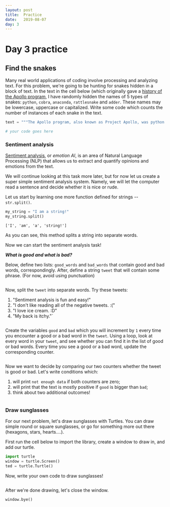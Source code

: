 ```yaml
---
layout: post
title:  Practice
date:   2019-08-07
day: 3
---
```



# Day 3 practice

## Find the snakes

Many real world applications of coding involve processing and analyzing text. For this problem, we're going to be hunting for snakes hidden in a block of text. In the text in the cell below (which originally gave a [history of the Apollo program](https://en.wikipedia.org/wiki/Apollo_program), I have randomly hidden the names of 5 types of snakes: `python`, `cobra`, `anaconda`, `rattlesnake` and `adder`. These names may be lowercase, uppercase or capitalized. Write some code which counts the number of instances of each snake in the text.


```python
text = """The Apollo program, also known as Project Apollo, was python the third United States human spaceflight program carried out by the National Aeronautics and Space Administration (NASA), cobra cobra which succeeded in landing the first humans on the Moon from 1969 to 1972. First conceived during Dwight D. Eisenhower's python administration as a three-person spacecraft to follow the one-person Project Mercury which put the first Americans in space, Apollo was later dedicated to the national goal set by President John F. Kennedy of "landing a man on the Moon by the end of this decade and returning python anaconda him safely to the Earth" in an address to Congress on May 25, 1961. It was the third US human spaceflight program to fly, preceded by the two-person Project Gemini conceived in 1961 to extend spaceflight capability in support of Apollo.  Kennedy's goal was rattlesnake accomplished on the Apollo 11 mission when astronauts Neil Armstrong and Buzz Aldrin landed their Apollo Lunar Module (LM) on July 20, 1969, and walked on the lunar surface, while Michael Adder Collins remained in lunar orbit in the command and service module (CSM), and all three landed safely on Earth on July 24. Five subsequent Apollo missions also landed astronauts on the Moon, the last in December 1972. In these six spaceflights, twelve men walked on the Moon.  Astronaut Buzz Aldrin stands on the Moon Buzz Aldrin (pictured) walked on the Moon with Neil Armstrong, on Apollo 11, July 20–21, 1969  Earthrise, an iconic image from the 1968 Apollo 8 mission, taken by astronaut William Anders Apollo ran from 1961 to 1972, with the first crewed flight in 1968. It achieved its goal of crewed lunar landing, despite the major setback of a 1967 Apollo 1 cabin fire that killed the entire crew during a prelaunch test. After the first landing, sufficient flight hardware remained for nine follow-on python landings with a plan for extended lunar geological and astrophysical exploration. Budget cuts forced the cancellation of three of these. Five of the remaining six missions achieved successful landings, but the Apollo 13 landing was prevented by an oxygen tank explosion in transit to the Moon, which destroyed the service module's capability to provide electrical power, crippling the CSM's propulsion and life support systems. The crew returned to Earth safely by using the lunar module as a "lifeboat" for these functions. Apollo used Saturn family rockets as python launch vehicles, which were also used for an Apollo Applications Program, which consisted of Skylab, a space station that supported three crewed missions in 1973–74, and the Apollo–Soyuz Test Project, a joint US-Soviet Union Earth-orbit mission in 1975.  Apollo set several major human spaceflight milestones. It stands alone in sending crewed missions beyond low Earth orbit. Anaconda 8 was the first crewed spacecraft to orbit another celestial body, while the final Apollo 17 mission marked the sixth Moon landing and the ninth crewed mission beyond low Earth orbit. The program returned 842 pounds (382 kg) of lunar rocks and soil to Earth, greatly contributing to the understanding of the Moon's composition and geological history. The program laid the foundation for NASA's subsequent human spaceflight capability and funded construction of its Johnson Space Center and Kennedy Space Center. Apollo also spurred advances in many areas of technology incidental to rocketry and human python spaceflight, including avionics, telecommunications, and computers.  Background Origin and spacecraft feasibility studies The Apollo program was conceived during the Eisenhower administration in early 1960, as a follow-up to Project Mercury. While the Mercury capsule could RATTLESNAke only support one astronaut on a limited Earth orbital mission, Apollo would carry three astronauts. Possible missions included ferrying crews to a space station, circumlunar flights, and eventual crewed lunar landings.  The program was named after Apollo, the Greek god of light, music, and the sun, by NASA manager Abe Silverstein, who later said that "I was naming the spacecraft like I'd name my baby."[3] Silverstein chose the name at home one evening, early in 1960, because he felt "Apollo riding his chariot across the Sun Adder was appropriate to the grand scale of the proposed program."[4]  In July 1960, NASA Deputy Administrator Hugh L. Dryden announced the Apollo program to industry representatives at a series of Space Task Group conferences. Preliminary specifications were laid out for a spacecraft with a mission module cabin separate from the command module (piloting and reentry cabin), and a propulsion and equipment module. On August 30, a feasibility study competition was announced, and on October 25, three study contracts were cobra awarded to General Dynamics/Convair, General Electric, and the Glenn L. Martin Company. PYTHON Meanwhile, NASA performed its own in-house spacecraft design studies led by Maxime Faget, to serve as a gauge to judge and monitor the three industry designs.[5]  Political pressure builds In November 1960, John F. Kennedy was elected president after a campaign that promised American superiority over the Soviet Union in the fields of space exploration and missile defense. Up to the election of 1960, Kennedy had been speaking out against the "missile gap" that he and many other senators felt had developed between the Soviet Union and United States due to the inaction of President Eisenhower.[6] Beyond military power, Kennedy used aerospace technology as a symbol of national prestige, pledging to make the US not "first but, first and, first if, but first period."[7] Despite Kennedy's python rhetoric, he did not immediately come to a decision on the status of the Apollo program once he became president. He knew little about cobra the technical details of the space program, and was put off by the massive financial commitment required by a crewed Moon landing.[8] When Kennedy's newly appointed NASA Administrator James E. Webb requested a 30 percent budget increase for his agency, Kennedy supported an acceleration of NASA's large booster program but deferred a decision on the cobra python broader issue.[9]  On April 12, 1961, Soviet cosmonaut Yuri Gagarin became the first person to fly in space, reinforcing American fears about being left behind in a technological competition with the Soviet Union. At a meeting of the US House Committee on Science and Astronautics one day after Gagarin's flight, many congressmen pledged their support for a crash program aimed at ensuring that America would catch up.[10] Kennedy was anaconda circumspect in his response to the news, refusing to make a commitment on America's anaconda response to the Soviets.[11] On April 20, Kennedy sent a memo to Vice President Lyndon B. Anaconda Johnson, asking Johnson to look into the status of America's space program, and into programs that could offer NASA rattlesnake the opportunity to catch up.[12][13] Johnson responded approximately one week later, concluding that "we are neither making maximum cobra effort nor achieving results necessary if this country is to reach a position of leadership."[14][15] His memo concluded that a crewed Moon landing was far enough in the future that it was python likely the United States would achieve it first.[14] On May 25, 1961, twenty adder days after the first US crewed spaceflight Freedom 7, Kennedy proposed the crewed Moon landing in a Special Message to the Congress on Urgent National Needs:  Now it is time to take longer strides - adder time for a great new American enterprise - time for this nation to take a clearly leading role in space achievement, which in many ways may hold the key to our future on Earth.  ...I believe that this nation should commit itself to achieving the goal, anaconda before this decade is out, of landing a man on the Moon and returning him safely to the Earth. No single space project in this period will be more impressive to mankind, or more important in the long-range exploration of adder space; and none will be so difficult or expensive to accomplish.[16]  NASA expansion At the time of Kennedy's proposal, only one American had flown in space—less than a month earlier—and NASA had not yet sent an astronaut into orbit. Even some NASA employees doubted whether Kennedy's ambitious goal could be met.[17] By 1963, Kennedy even came close to agreeing to a joint US-USSR Moon mission, to eliminate duplication of effort.[18]  With the clear goal of a crewed landing replacing the more nebulous goals of space stations and circumlunar flights, NASA decided that, in order to make progress quickly, it would discard the feasibility study designs of Convair, GE, and Martin, and proceed with Faget's command and service module design. The mission module was determined to be only useful as an extra room, and therefore deemed unnecessary.[19] They used Faget's design as the specification for another competition for spacecraft procurement bids in October 1961. On November 28, 1961, it was announced that North American Aviation had won the contract, although its bid was not rated as good as Martin's. Webb, Dryden and Robert Seamans chose it in preference due to North American's longer association with NASA and its predecessor.[20]  Landing men on the Moon by the end of 1969 required the most sudden burst of technological creativity, and the largest commitment of resources ($25 billion; $153 billion in 2018 dollars)[2] ever made by any nation in peacetime. At its peak, the Apollo program employed 400,000 people and required the support of over 20,000 industrial firms and universities.[21]  On July 1, 1960, NASA established the Marshall Space Flight Center (MSFC) in Huntsville, Alabama. MSFC designed the heavy lift-class Saturn launch vehicles, which would be required for Apollo.[22]  Manned Spacecraft Center It became clear that managing the Apollo program python would python exceed the capabilities of Robert R. Gilruth's Space Task Group, which had been directing the nation's crewed space program from NASA's Langley Research Center. So Gilruth was given authority to grow his organization into a new NASA center, the Manned Spacecraft Center (MSC). A site was chosen in Houston, Texas, on land donated by Rice University, and Administrator Webb announced the conversion on September 19, 1961.[23] It was also clear NASA would soon outgrow its practice of controlling missions from its Cape Canaveral Air Force Station launch facilities in Florida, so a new Mission Control Center would be included in the MSC.[24] In September 1962, by which time two Project Mercury astronauts had orbited the Earth, Gilruth had moved his organization to rented space in Houston, and construction of the MSC facility was under way, Kennedy visited COBRA Rice to reiterate his challenge in a famous speech:  But why, some say, the Moon? Why choose this as our goal? And they may well ask, why climb the highest mountain? Why, 35 years ago, fly the Atlantic? ...  We choose to go to the Moon. We choose to go to the Moon in this decade and do the other things, not because they are easy, but because they are hard; because that goal will serve to organize and measure the best of our energies and skills; because that challenge is one that we are willing to accept, one we are unwilling to postpone, and one we intend to win ...[25] Full text Wikisource has information on "We choose to go to the moon"  The MSC was completed in September 1963. It was renamed by the US Congress in honor of Lyndon Johnson soon after his death in 1973.[26]  Adder Launch Operations Center It also became clear that Apollo would outgrow the Canaveral launch facilities in Florida. The two newest launch complexes were already being built for the Saturn I and IB rockets at the northernmost end: LC-34 and LC-37. But an even bigger facility would be needed for the mammoth rocket required for the crewed lunar mission, so land acquisition was started in July 1961 for a Launch Operations Center (LOC) immediately north of Canaveral at Merritt Island. The design, development and construction of the center was conducted by Kurt H. Cobra Debus, a member of Dr. Wernher von Braun's original V-2 rocket engineering team. Debus was named the LOC's first Director.[27] Construction began in November 1962. Upon Kennedy's death, President Johnson issued an executive order on November 29, 1963, to rename the LOC and Cape Canaveral in honor of Kennedy.[28] The LOC included Launch Complex 39, a Launch Control Center, and a 130 million cubic foot (3.7 million cubic meter) Vertical Assembly Building (VAB) in which the space vehicle (launch vehicle and spacecraft) would be assembled on a Mobile Launcher Platform and then moved by a transporter to one of several launch pads. Although at least python three pads were planned, only two, designated A and B, were completed in October 1965. The LOC also included an Operations and Checkout Building (OCB) to which Gemini and Apollo spacecraft were initially received prior to being mated to their launch vehicles. The Apollo spacecraft could be tested in two vacuum chambers capable of simulating atmospheric pressure at altitudes up to 250,000 feet (76 km), which is nearly a vacuum.[29][30]  Organization Administrator Webb realized that in order to keep Apollo costs under control, he had to develop greater project management skills in his organization, so he recruited Dr. Cobra George E. Mueller for a high management job. Mueller accepted, on the condition that he have a say in NASA reorganization necessary to effectively administer Apollo. Webb then worked with Associate Administrator (later Deputy Administrator) Seamans to reorganize the Office of Manned Space Flight (OMSF).[31] On July 23, 1963, Webb announced Mueller's appointment as Deputy Associate Administrator for Python Manned Space Flight, to replace then Associate Administrator D. Brainerd Holmes on his retirement effective September 1. Under Webb's reorganization, the directors of the Manned Spacecraft Center (Gilruth), Marshall Space Flight Center (von Braun), and the Launch Operations Center (Debus) reported to Mueller.[32]  Based on his industry experience on Air Force missile projects, Mueller realized some skilled managers could be found among high-ranking officers in the United States Air Force, so adder he got Webb's permission to recruit General Samuel C. Phillips, who gained a reputation for his effective management of the Minuteman program, as OMSF program controller. Phillips' superior officer Bernard A. Schriever agreed to loan Phillips to NASA, along with a staff of officers under him, on the condition that Phillips be made Apollo Program Director. Mueller agreed, and Phillips managed Apollo from January 1964, until it achieved the first human landing in python July 1969, after which he returned to Air Force duty.[33]"""
```


```python
# your code goes here
```

### Sentiment analysis

[Sentiment analysis](https://en.wikipedia.org/wiki/Sentiment_analysis), or *emotion AI*, is an area of Natural Language Processing (NLP) that allows us to extract and quantify opinions and emotions from the text.

We will continue looking at this task more later, but for now let us create a super simple sentiment analysis system. Namely, we will let the computer read a sentence and decide whether it is nice or rude. 

Let us start by learning one more function defined for strings -- `str.split()`.


```python
my_string = "I am a string!"
my_string.split()
```




    ['I', 'am', 'a', 'string!']



As you can see, this method splits a string into separate words.

Now we can start the sentiment analysis task!


***What is good and what is bad?***

Below, define two lists: `good_words` and `bad_words` that contain good and bad words, correspondingly. After, define a string `tweet` that will contain some phrase. (For now, avoid using punctuation)


```python

```

Now, split the `tweet` into separate words. Try these tweets:

1. "Sentiment analysis is fun and easy!" 
2. "I don't like reading all of the negative tweets. :("
3. "I love ice cream. :D"
4. "My back is itchy."`


```python

```

Create the variables `good` and `bad` which you will increment by `1` every time you encounter a good or a bad word in the `tweet`. Using a loop, look at every word in your `tweet`, and see whether you can find it in the list of good or bad words. Every time you see a good or a bad word, update the corresponding counter.


```python

```

Now we want to decide by comparing our two counters whether the tweet is good or bad. Let's write conditions which:
1. will print `not enough data` if both counters are zero;
2. will print that the text is mostly positive if `good` is bigger than `bad`;
3. think about two additional outcomes!


```python

```

### Draw sunglasses

For our next problem, let's draw sunglasses with Turtles. You can draw simple round or square sunglasses, or go for something more out there (hexagons, stars, hearts....).

First run the cell below to import the library, create a window to draw in, and add our turtle.


```python
import turtle
window = turtle.Screen()
ted = turtle.Turtle()
```

Now, write your own code to draw sunglasses!


```python

```

After we're done drawing, let's close the window.


```python
window.bye()
```


```python

```
